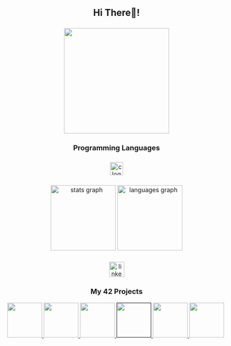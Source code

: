 <h2 align="center">Hi There👋!</h2>

###

<div align="center">
  <img height="242" src="https://user-images.githubusercontent.com/74038190/212750155-3ceddfbd-19d3-40a3-87af-8d329c8323c4.gif"  />
</div>

###

<h3 align="center">Programming Languages</h3>

###

<div align="center">
  <img src="https://cdn.jsdelivr.net/gh/devicons/devicon/icons/c/c-original.svg" height="30" alt="c logo"  />
</div>

###

<div align="center">
  <img src="https://github-readme-stats.vercel.app/api?username=jAzzvdou&hide_title=false&hide_rank=true&show_icons=true&include_all_commits=true&count_private=true&disable_animations=false&theme=tokyonight&locale=en&hide_border=true" height="150" alt="stats graph"  />
  <img src="https://github-readme-stats.vercel.app/api/top-langs?username=jAzzvdou&locale=en&hide_title=false&layout=compact&card_width=320&langs_count=5&theme=tokyonight&hide_border=true" height="150" alt="languages graph"  />
</div>

###

<div align="center">
  <a href="https://www.linkedin.com/in/jo%C3%A3o-azevedo-martins-9221b6256/" target="_blank">
    <img src="https://img.shields.io/static/v1?message=LinkedIn&logo=linkedin&label=&color=0077B5&logoColor=white&labelColor=&style=for-the-badge" height="35" alt="linkedin logo"  />
  </a>
</div>

###

<h3 align="center">My 42 Projects</h3>

<a href="https://github.com/jAzzvdou/Libft">
<img height="80px" src="https://raw.githubusercontent.com/jou-code/42-project-badges/main/badges/libftm.png" />
  
</a>
<a href="https://github.com/jAzzvdou/Printf">
<img height="80px" src="https://raw.githubusercontent.com/jou-code/42-project-badges/main/badges/ft_printfm.png" />

</a>
<a href="https://github.com/jAzzvdou/GetNextLine">
<img height="80px" src="https://raw.githubusercontent.com/jou-code/42-project-badges/main/badges/get_next_linem.png" />
  
</a>
<a href="">
<img height="80px" src="https://raw.githubusercontent.com/jou-code/42-project-badges/main/badges/born2berootm.png" />
  
</a>
<a href="https://github.com/jAzzvdou/Pipex">
<img height="80px" src="https://raw.githubusercontent.com/jou-code/42-project-badges/main/badges/pipexm.png" />
  
</a>
<a href="https://github.com/jAzzvdou/PushSwap">
<img height="80px" src="https://raw.githubusercontent.com/jou-code/42-project-badges/main/badges/push_swapm.png" />
